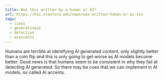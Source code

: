 ```yaml
---
title: Was this written by a human or AI?
url: https://hai.stanford.edu/news/was-written-human-or-ai-tsu
tags:
  - links
  - generativeai
  - detection
  - aiaccents
---
```


Humans are terrible at identifying AI generated content; only slightly better than a coin flip and this is only going to get worse as AI models become better.
Good news is that humans seem to be consistent in why they fail at detecting AI generated.
So there may be cues that we can implement in AI models, so called AI accents.